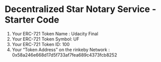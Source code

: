 # Decentralized Star Notary Service - Starter Code
1) Your ERC-721 Token Name : Udacity Final	
2) Your ERC-721 Token Symbol: UF
2) Your ERC-721 Token ID: 100
3) Your “Token Address” on the rinkeby Network : 0x58a246e668d17d5f733af7fea689c4373fcb8252
